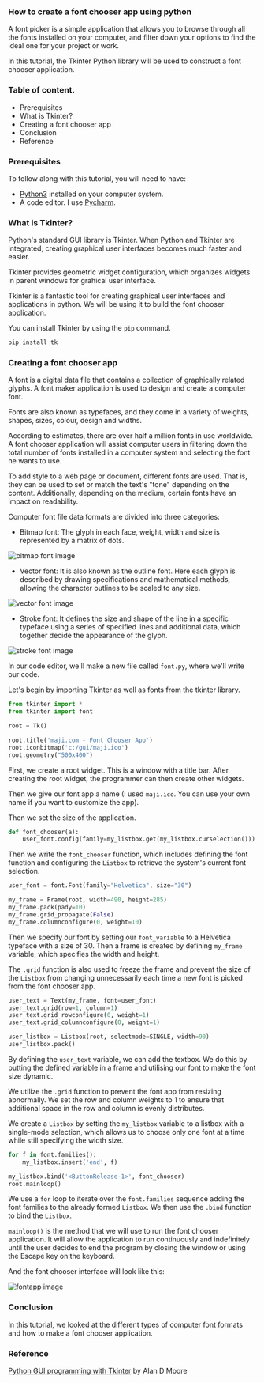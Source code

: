### How to create a font chooser app using python 
A font picker is a simple application that allows you to browse through all the fonts installed on your computer, and filter down your options to find the ideal one for your project or work.

In this tutorial, the Tkinter Python library will be used to construct a font chooser application.

### Table of content.
- Prerequisites
- What is Tkinter?
- Creating a font chooser app
- Conclusion
- Reference

### Prerequisites
To follow along with this tutorial, you will need to have:

- [Python3](https://www.python.org/downloads/) installed on your computer system.
- A code editor. I use [Pycharm](https://www.jetbrains.com/pycharm/download/).

### What is Tkinter?
Python's standard GUI library is Tkinter. When Python and Tkinter are integrated, creating graphical user interfaces becomes much faster and easier. 

Tkinter provides geometric widget configuration, which organizes widgets in parent windows for grahical user interface.

Tkinter is a fantastic tool for creating graphical user interfaces and applications in python. We will be using it to build the font chooser application.

You can install Tkinter by using the `pip` command.

```python
pip install tk
```

### Creating a font chooser app
A font is a digital data file that contains a collection of graphically related glyphs. A font maker application is used to design and create a computer font.

Fonts are also known as typefaces, and they come in a variety of weights, shapes, sizes, colour, design and widths.

According to estimates, there are over half a million fonts in use worldwide. A font chooser application will assist computer users in filtering down the total number of fonts installed in a computer system and selecting the font he wants to use.

To add style to a web page or document, different fonts are used. That is, they can be used to set or match the text's "tone" depending on the content. Additionally, depending on the medium, certain fonts have an impact on readability.

Computer font file data formats are divided into three categories:

- Bitmap font: The glyph in each face, weight, width and size is represented by a matrix of dots.

![bitmap font image](/engineering-education/how-to-create-font-chooser-app/bitmapfont.jpg)

- Vector font: It is also known as the outline font. Here each glyph is described by drawing specifications and mathematical methods, allowing the character outlines to be scaled to any size.

![vector font image](/engineering-education/how-to-create-font-chooser-app/vectorfont.png)

- Stroke font: It defines the size and shape of the line in a specific typeface using a series of specified lines and additional data, which together decide the appearance of the glyph.

![stroke font image](/engineering-education/how-to-create-font-chooser-app/strokefont.jpg)

In our code editor, we'll make a new file called `font.py`, where we'll write our code.

Let's begin by importing Tkinter as well as fonts from the tkinter library.

```python
from tkinter import *
from tkinter import font

root = Tk()

root.title('maji.com - Font Chooser App')
root.iconbitmap('c:/gui/maji.ico')
root.geometry("500x400")
```

First, we create a root widget. This is a window with a title bar. After creating the root widget, the programmer can then create other widgets.

Then we give our font app a name (I used `maji.ico`. You can use your own name if you want to customize the app). 

Then we set the size of the application.

```python
def font_chooser(a):
    user_font.config(family=my_listbox.get(my_listbox.curselection()))
```

Then we write the `font_chooser` function, which includes defining the font function and configuring the `Listbox` to retrieve the system's current font selection.

```python
user_font = font.Font(family="Helvetica", size="30")

my_frame = Frame(root, width=490, height=285)
my_frame.pack(pady=10)
my_frame.grid_propagate(False)
my_frame.columnconfigure(0, weight=10)
```

Then we specify our font by setting our `font_variable` to a Helvetica typeface with a size of 30. Then a frame is created by defining `my_frame` variable, which specifies the width and height.

The `.grid` function is also used to freeze the frame and prevent the size of the `Listbox` from changing unnecessarily each time a new font is picked from the font chooser app.

```python
user_text = Text(my_frame, font=user_font)
user_text.grid(row=1, column=1)
user_text.grid_rowconfigure(0, weight=1)
user_text.grid_columnconfigure(0, weight=1)

user_listbox = Listbox(root, selectmode=SINGLE, width=90)
user_listbox.pack()
```

By defining the `user_text` variable, we can add the textbox. We do this by putting the defined variable in a frame and utilising our font to make the font size dynamic.

We utilize the `.grid` function to prevent the font app from resizing abnormally. We set the row and column weights to 1 to ensure that additional space in the row and column is evenly distributes.

We create a `Listbox` by setting the `my_listbox` variable to a listbox with a single-mode selection, which allows us to choose only one font at a time while still specifying the width size.

```python
for f in font.families():
    my_listbox.insert('end', f)

my_listbox.bind('<ButtonRelease-1>', font_chooser)
root.mainloop()
```

We use a `for` loop to iterate over the `font.families` sequence adding the font families to the already formed `Listbox`. We then use the `.bind` function to bind the `Listbox`.

`mainloop()` is the method that we will use to run the font chooser application. It will allow the application to run continuously and indefinitely until the user decides to end the program by closing the window or using the Escape key on the keyboard.

And the font chooser interface will look like this:

![fontapp image](/engineering-education/how-to-create-font-chooser-app/fontchooserapp.png)

### Conclusion
In this tutorial, we looked at the different types of computer font formats and how to make a font chooser application.

### Reference
[Python GUI programming with Tkinter](https://www.perlego.com/book/721869/python-gui-programming-with-tkinter-pdf) by Alan D Moore

